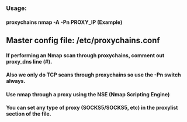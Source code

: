 ### Usage:

#### proxychains nmap -A -Pn PROXY_IP (Example)

## Master config file: /etc/proxychains.conf

#### If performing an Nmap scan through proxychains, comment out proxy_dns line (#).

#### Also we only do TCP scans through proxychains so use the -Pn switch always.

#### Use nmap through a proxy using the NSE (Nmap Scripting Engine)

#### You can set any type of proxy (SOCKS5/SOCKS5, etc) in the proxylist section of the file.
